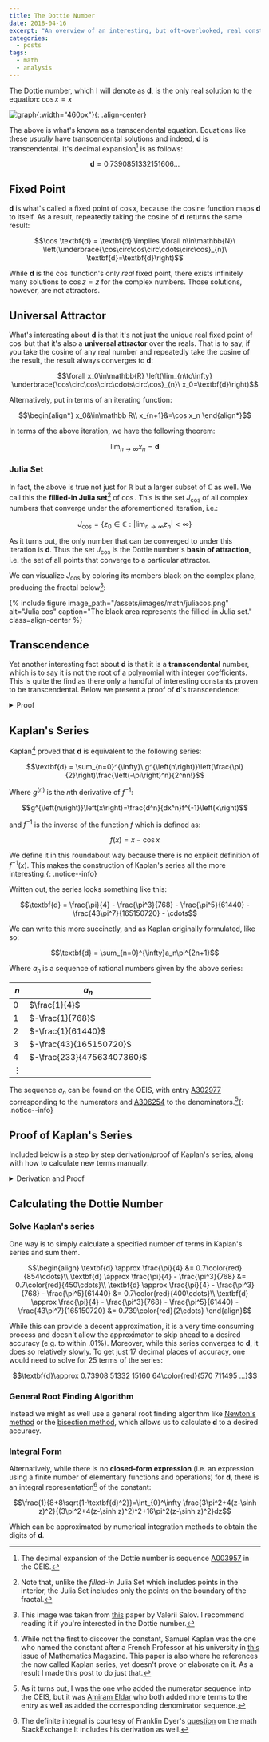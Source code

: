 ```yaml
---
title: The Dottie Number
date: 2018-04-16
excerpt: "An overview of an interesting, but oft-overlooked, real constant: the Dottie Number."
categories:
  - posts
tags: 
  - math
  - analysis
---
```

The Dottie number, which I will denote as $\textbf{d}$, is the only real solution to the equation: $\cos x = x$

![graph][1]{:width="460px"}{: .align-center}

The above is what's known as a transcendental equation. Equations like these *usually* have transcendental solutions and indeed, $\textbf{d}$ is transcendental. It's decimal expansion[^f1] is as follows:

$$\textbf{d}=0.7390851332151606...$$

## Fixed Point
$\textbf{d}$ is what's called a fixed point of $\cos x$, because the cosine function maps $\textbf{d}$ to itself. As a result, repeatedly taking the cosine of $\textbf{d}$ returns the same result:

<!-- $$\cos \textbf{d} = \textbf{d} \implies (\forall n\in\mathbb{N})\  \underbrace{\cos\circ\cos\circ\cdots\circ\cos}_{n}\ \textbf{d}=\textbf{d}$$ -->

$$\cos \textbf{d} = \textbf{d} \implies \forall n\in\mathbb{N}\  \left(\underbrace{\cos\circ\cos\circ\cdots\circ\cos}_{n}\ \textbf{d}=\textbf{d}\right)$$

While $\textbf{d}$ is the $\cos$ function's only *real* fixed point, there exists infinitely many solutions to $\cos z=z$ for the complex numbers. Those solutions, however, are not attractors.

## Universal Attractor
What's interesting about $\textbf{d}$ is that it's not just the unique real fixed point of $\cos$ but that it's also a **universal attractor** over the reals. That is to say, if you take the cosine of any real number and repeatedly take the cosine of the result, the result always converges to $\textbf{d}$:

$$\forall x_0\in\mathbb{R} \left(\lim_{n\to\infty} \underbrace{\cos\circ\cos\circ\cdots\circ\cos}_{n}\ x_0=\textbf{d}\right)$$

Alternatively, put in terms of an iterating function:

$$\begin{align*}
x_0&\in\mathbb R\\
x_{n+1}&=\cos x_n
\end{align*}$$

In terms of the above iteration, we have the following theorem:

$$\lim_{n\to\infty}x_n=\textbf{d}$$

### Julia Set
In fact, the above is true not just for $\mathbb R$ but a larger subset of $\mathbb C$ as well. We call this the **fillied-in Julia set**[^f2] of $\cos$. This is the set $J_{\cos}$ of all complex numbers that converge under the aforementioned iteration, i.e.:

$$J_{\cos}=\{z_0\in\mathbb C: \left|\lim_{n\to\infty}z_n\right|<\infty\}$$

As it turns out, the only number that can be converged to under this iteration is $\mathbf d$. Thus the set $J_{\cos}$ is the Dottie number's **basin of attraction**, i.e. the set of all points that converge to a particular attractor.

We can visualize $J_{\cos}$ by coloring its members black on the complex plane, producing the fractal below[^f3]:

{% include figure image_path="/assets/images/math/juliacos.png" alt="Julia cos" caption="The black area represents the fillied-in Julia set." class=align-center %}

## Transcendence
Yet another interesting fact about $\textbf{d}$ is that it is a **transcendental** number, which is to say it is not the root of a polynomial with integer coefficients. This is quite the find as there only a handful of interesting constants proven to be transcendental. Below we present a proof of $\textbf{d}$'s transcendence:

<details>
<summary>Proof</summary>

<b>Lemma 1: LWT</b><p>
To prove $\textbf{d}$'s transcendence, we'll need to make use of the <b><a href="https://en.wikipedia.org/wiki/Lindemann%E2%80%93Weierstrass_theorem">Lindemann–Weierstrass theorem</a></b> (LWT) which states:

$$\forall x\in \mathbb{A}\left(x\not= 0\implies e^x\notin\mathbb{A} \right)$$

Or in English: $e$ to the power of any non-zero algebraic number is not algebraic (i.e. transcendental).
</p>

<b>Lemma 2</b><p>
We will also wish to separately establish the following identity:

$$\begin{align*}
\sin^2 \textbf{d}+\cos^2 \textbf{d} = 1 \tag{Pythagorean theorem}\\
\sin^2 \textbf{d}+ \textbf{d}^2 = 1 \tag{\(\textbf{d}\) is a fixed point}\\
\sin \textbf{d} = \sqrt{1-\textbf{d}^2}
\end{align*}$$
</p>

<b>The Proof</b><p>
Now we can prove $\textbf{d}$'s transcendence using the LWT and Lemma 2:

$$\begin{align*}
e^{i\textbf{d}}&=\cos \textbf{d} + i \sin \textbf{d} \tag{Euler's formula}\\
&=\textbf{d}+i\sin \textbf{d} \tag{\(\textbf{d}\) is a fixed point}\\
&=\textbf{d}+i\sqrt{1-\textbf{d}^2} \tag{Lemma 2}
\end{align*}
$$

$$\boxed{e^{i\textbf{d}}=\textbf{d}+i\sqrt{1-\textbf{d}^2}}$$

Let us assume that $\textbf{d}$ is algebraic. If this is the case then:

$$\left(\textbf{d}+i\sqrt{1-\textbf{d}^2}\right) \in \mathbb{A}$$

This is because it consists solely of algebraic numbers $\left(\textbf{d},i,1\right)$ and basic algebraic operations $\left(+,-,\times,x^2,\sqrt{x}\right)$ and thus must be root of a polynomial with rational coefficients (i.e. algebraic).<p></p>

However, also assuming $\textbf{d}$ is algebraic, LWT tells us:

$$e^{i\textbf{d}}\notin \mathbb{A}$$

Since the right side of the boxed equation is algebraic yet LWT guarantees that the left side is transcendental (because $i\textbf{d}$ is algebraic), we are left with a contradiction. Meaning our initial assumption, that $\textbf{d}$ is algebraic, was false. Via <i>reductio ad absurdum</i> we can conclude:

$$\begin{align}
&e^{i\textbf{d}}=\textbf{d}+i\sqrt{1-\textbf{d}^2} \tag{Euler's formula}\\
&e^{i\textbf{d}}\notin \mathbb{A} \tag{LWT}\\
&\left(\textbf{d}+i\sqrt{1-\textbf{d}^2}\right) \in \mathbb{A} \tag{def. of algebraic number}\\
\therefore\ &\hline{\textbf{d}\notin \mathbb{A}} \tag{q.e.d}\\
\end{align}$$
</p></details>

## Kaplan's Series
Kaplan[^f4] proved that $\textbf{d}$ is equivalent to the following series:

$$\textbf{d} = \sum_{n=0}^{\infty}\ g^{\left(n\right)}\left(\frac{\pi}{2}\right)\frac{\left(-\pi\right)^n}{2^nn!}$$

Where $g^{\left(n\right)}$ is the $n$th derivative of $f^{-1}$:

$$g^{\left(n\right)}\left(x\right)=\frac{d^n}{dx^n}f^{-1}\left(x\right)$$

and $f^{-1}$ is the inverse of the function $f$ which is defined as:

$$f\left(x\right)=x-\cos x$$

We define it in this roundabout way because there is no explicit definition of $f^{-1}\left(x\right)$. This makes the construction of Kaplan's series all the more interesting.{: .notice--info}

Written out, the series looks something like this:

$$\textbf{d} = \frac{\pi}{4} - \frac{\pi^3}{768} - \frac{\pi^5}{61440} - \frac{43\pi^7}{165150720} - \cdots$$

We can write this more succinctly, and as Kaplan originally formulated, like so:

$$\textbf{d} = \sum_{n=0}^{\infty}a_n\pi^{2n+1}$$

Where $a_n$ is a sequence of rational numbers given by the above series:

|$n$|$a_n$|
|---|---|
|$0$|$\frac{1}{4}$|
|$1$|$-\frac{1}{768}$|
|$2$|$-\frac{1}{61440}$|
|$3$|$-\frac{43}{165150720}$|
|$4$|$-\frac{233}{47563407360}$|
|$\vdots$|

The sequence $a_n$ can be found on the OEIS, with entry [A302977](https://oeis.org/A302977) corresponding to the numerators and [A306254](https://oeis.org/A306254) to the denominators.[^f5]{: .notice--info}

<!-- Proof of Kaplan's Series -->
## Proof of Kaplan's Series
Included below is a step by step derivation/proof of Kaplan's series, along with how to calculate new terms manually:
<details>
<summary>Derivation and Proof</summary>
<p></p>
<b>Taylor Series of $f^{-1}$</b>
<p>
  To start off with, consider a function $f$ that is defined as such:

  $$f\left(x\right)=x-\cos x$$

  Kaplan was able to construct his series by noticing a few interesting properties of this function and it's inverse $f^{-1}$ (which has no explicit definition). The first of which was it's zero:

  $$\begin{align}
  f\left(\textbf{d}\right)&=\textbf{d}-\cos \textbf{d}\\
  &= \textbf{d}-\textbf{d}\\
  &= 0
  \end{align}$$

  This implies the following about $f^{-1}$ it's inverse:

  $$f^{-1}\left(0\right) = \textbf{d}$$

  And before we move on let's rename $f^{-1}$ to $g$ to make things less cluttered:

  $$f^{-1}\left(x\right) = g\left(x\right)$$

  We now have an expression for $\textbf{d}$. It is simply the value of $g\left(0\right)$. We currently do not have an explicit definition of $g\left(x\right)$ but we can create one via a Taylor series:

  $$g\left(x\right)=\sum_{n=0}^{\infty}g^{\left(n\right)}\left(c\right)\frac{\left(x-c\right)^n}{n!}$$

  Where $g^{\left(n\right)}\left(x\right)$ is the $n$th derivative of $g\left(x\right)$ and $c$ is the point we are constructing the Taylor series about. Since we are letting $n\to\infty$ the choice of constant won't affect the outcome.
</p>

<!-- Fixed Point -->
<b>Fixed point of $f$ and $g$</b>
<p>
  So now let us choose a value of $c$ that will be easy to compute. Notice that:

  $$\begin{align}
  f\left(\frac{\pi}{2}\right)&=\frac{\pi}{2}-\cos \frac{\pi}{2}\\
  &= \frac{\pi}{2}-0\\
  &= \frac{\pi}{2}
  \end{align}$$

  This means that $\frac{\pi}{2}$ is a fixed point of $f$ and that the following is also true of its inverse $g$:

  $$g\left(\frac{\pi}{2}\right)=\frac{\pi}{2}$$
</p>

<!-- nth Derivative of f -->
<b>$n$th derivative of $f$</b>
<p>
  Also notice that finding the $n$th derivative of $f$ at $\frac{\pi}{2}$ is simple:

  $$\begin{align}
  f\left(x\right)&=x-\cos x\\
  f'\left(x\right)&=1+\sin x\\
  f''\left(x\right)&=\cos x\\
  &\vdots\\
  \left(\forall n>1\right)\ f^{(n)}\left(x\right)&=\frac{d^{n-2}}{dx^{n-2}}\cos x
  \end{align}$$

  Because the derivatives of $\cos x$ are cyclical, we only need to evaluate the next 3 derivatives after $f''\left(\frac{\pi}{2}\right)$. Doing this we can see the pattern:

  $$f^{(n)}\left(\frac{\pi}{2}\right)=\{\frac{\pi}{2}, 2,0,-1,0,1,0,-1,\cdots\}$$

  <!-- <table style="width:100%">
  <tr>
    <th>$n$</th>
    <th>$f^{(n)}\left(\frac{\pi}{2}\right)$</th>
  </tr>
  <tr>
    <td>$0$</td>
    <td>$\frac{\pi}{2}$</td>
  </tr>
  <tr>
    <td>$1$</td>
    <td>$2$</td>
  </tr>
  <tr>
    <td>$2$</td>
    <td>$0$</td>
  </tr>
  <tr>
    <td>$3$</td>
    <td>$-1$</td>
  </tr>
  <tr>
    <td>$4$</td>
    <td>$0$</td>
  </tr>
  <tr>
    <td>$3$</td>
    <td>$1$</td>
  </tr>
  <tr>
    <td>$4$</td>
    <td>$0$</td>
  </tr>
  <tr>
    <td>$5$</td>
    <td>$-1$</td>
  </tr>
  <tr>
    <td>$\vdots$</td>
    <td></td>
  </tr>
</table> -->
</p>

<!-- nth Derivative of g -->
<b>$n$th derivative of $g$</b>
<p>
  Now knowing the $n$th derivative of $f$ at $\frac{\pi}{2}$, we can calculate the $n$th derivative of $g$ at $\frac{\pi}{2}$:

  $$\begin{align}
  f\left(g\left(x\right)\right)=x \tag{inverse func.}\\
  f'\left(g\left(x\right)\right)g'\left(x\right)=1 \tag{chain rule}\\
  g'\left(x\right)=\frac{1}{f'\left(g\left(x\right)\right)}
  \end{align}$$

  We can use the chain and product rules repeatedly to find the $n$th derivative of $g$. The second derivative, for example, can be computed by differentiating both sides of the above equation:

  $$\begin{align}
  f'\left(g\left(x\right)\right)g'\left(x\right)=1\\
  f'(g(x))g''(x) + f''(g(x))g'(x)^2 = 0\\
  f'(g(x))g''(x) = - f''(g(x))g'(x)^2\\
  g''(x) = \frac{-f''(g(x))g'(x)^2}{f'(g(x))}
  \end{align}$$

  <i>Repeated use of the chain rule can be generalized via <a href="https://en.wikipedia.org/wiki/Faà_di_Bruno%27s_formula">Faà di Bruno's formula.</a></i>
</p>

<b>Solving the Taylor Series</b>
<p>
  Using $\frac{\pi}{2}$ as our value of $c$, because $g^{(n)}(\frac{\pi}{2})$ is easy to compute, we can rewrite the Taylor series for $g$ as so:

  $$g\left(x\right)=\sum_{n=0}^{\infty}g^{\left(n\right)}\left(\frac{\pi}{2}\right)\frac{\left(x-\frac{\pi}{2}\right)^n}{n!}$$

  Since we are solving for $g(0)$ which equals $\textbf{d}$ we can plug it into the above series to arrive at:

  $$\textbf{d}=\sum_{n=0}^{\infty}g^{\left(n\right)}\left(\frac{\pi}{2}\right)\frac{\left(-\pi\right)^n}{2^nn!}$$

  Now we just have to solve for each of the terms in this sequence.

  <details>
    <summary>The zeroth term is equal to:</summary>
    $$g\left(\frac{\pi}{2}\right)\frac{\left(-\pi\right)^0}{2^00!}=\frac{\pi}{2}$$
  </details>

  <details>
    <summary>The first term is equal to:</summary>
    $$g'\left(\frac{\pi}{2}\right)\frac{\left(-\pi\right)^1}{2^11!}=\frac{-\pi}{4}$$

    Because $g'\left(\frac{\pi}{2}\right)$ can be found by plugging $\frac{\pi}{2}$ into the equation we solved earlier:

    $$\begin{align}
    g'\left(\frac{\pi}{2}\right)&=\frac{1}{f'\left(g\left(\frac{\pi}{2}\right)\right)}\\
    &=\frac{1}{f'\left(\frac{\pi}{2}\right)}\\
    &=\frac{1}{2}\\
    \end{align}$$
  </details>

  <details>
    <summary>The second term equals:</summary>

    $$g''\left(\frac{\pi}{2}\right)\frac{\left(-\pi\right)^2}{2^22!}=0$$

    Because $g''\left(\frac{\pi}{2}\right)$ can be found as such:

    $$\begin{align}
    g''(x) &= \frac{-f''(g(x))g'(x)^2}{f'(g(x))}\\
    &=\frac{-f''(\frac{\pi}{2})g'(\frac{\pi}{2})^2}{f'(\frac{\pi}{2})}\\
    &=-\frac{0 (\frac{1}{2})}{2}\\
    &=0
    \end{align}$$
  </details>

  Putting these terms together we find the following sequence:

  $$\textbf{d} = \frac{\pi}{2} - \frac{\pi}{4} + 0 - \frac{\pi^3}{768} + 0 - \frac{\pi^5}{61440} - \cdots$$

  One thing to note here are that all the even derivatives of $g(\frac{\pi}{2})$ are always $0$ meaning we can ignore all the even terms of the sequence.
  <p></p>
  Another thing to note is that we can simplify the first two terms in the series:

  $$\frac{\pi}{2}-\frac{\pi}{4}=\frac{\pi}{4}$$

  This allows us to rewrite the series like so:

  $$\textbf{d} = \frac{\pi}{4} - \frac{\pi^3}{768} - \frac{\pi^5}{61440} - \cdots$$

  This is what allows us (and Kaplan) to state the following:

  $$\textbf{d} = \sum_{n=0}^{\infty}a_n\pi^{2n+1}$$

  Where $a_n$ is a sequence of rational numbers.
  <p></p>

  <i>As a side note, the reason we were able to assume that $g$ was analytic at $0$ (and thus expand its taylor series) was because $f$ was analytic at $0$ and the inverse of an analytic function is at least locally analytic.</i>
</p>
</details>

## Calculating the Dottie Number
### Solve Kaplan's series
One way is to simply calculate a specified number of terms in Kaplan's series and sum them.

$$\begin{align}
\textbf{d} \approx \frac{\pi}{4} &= 0.7\color{red}{854\cdots}\\
\textbf{d} \approx \frac{\pi}{4} - \frac{\pi^3}{768} &= 0.7\color{red}{450\cdots}\\
\textbf{d} \approx \frac{\pi}{4} - \frac{\pi^3}{768} - \frac{\pi^5}{61440} &= 0.7\color{red}{400\cdots}\\
\textbf{d} \approx \frac{\pi}{4} - \frac{\pi^3}{768} - \frac{\pi^5}{61440} - \frac{43\pi^7}{165150720} &= 0.739\color{red}{2\cdots}
\end{align}$$

While this can provide a decent approximation, it is a very time consuming process and doesn't allow the approximator to skip ahead to a desired accuracy (e.g. to within .01%). Moreover, while this series converges to $\textbf{d}$, it does so relatively slowly. To get just 17 decimal places of accuracy, one would need to solve for 25 terms of the series:

$$\textbf{d}\approx 0.73908 51332 15160 64\color{red}{570 711495 ...}$$

<!-- <details markdown="1">
<summary><h3 class="inline">Taylor Series of Cosine</h3></summary>
Another way to approximate $\textbf{d}$ is to simply substitute Taylor polynomials of $\cos x$ for $\cos x = x$ and solve for the zero of the resulting polynomial:

$$\cos x = 1 - \frac{x^2}{2!} + \frac{x^4}{4!}- \frac{x^6}{6!}+\cdots$$

For the **second** degree Taylor polynomial:

$$\begin{align}
1-\frac{x^2}{2!}=x\\
-\frac{x^2}{2}-x+1=0
\end{align}$$

Using the quadratic formula we find:

$$x = \sqrt{3}-1 = 0.73\color{red}{205\cdots}$$

For the **fourth** degree Taylor polynomial:

$$\begin{align}
1-\frac{x^2}{2!}+\frac{x^4}{4!}=x \\
\frac{x^4}{24}-\frac{x^2}{2}-x+1=0
\end{align}$$

Using the quartic formula[^f5] we find:

$$x = 0.73\color{red}{557\cdots}$$

However, after the 3rd term, we run into a problem. [Abel's impossibility theorem](https://en.wikipedia.org/wiki/Abel–Ruffini_theorem) states that there is no generic solution to polynomial equations above degree 4. For these polynomials a root finding algorithm has to be applied to approximate the zeros of the function. But if we have to use an approximation (root finder) just to calculate our approximation (Taylor polynomial) we might as well use the root finder on the original function: $\cos x - x = 0$.
</details> -->

### General Root Finding Algorithm
Instead we might as well use a general root finding algorithm like [Newton's method][2] or the [bisection method][3], which allows us to calculate $\textbf{d}$ to a desired accuracy.

### Integral Form
Alternatively, while there is no **closed-form expression** (i.e. an expression using a finite number of elementary functions and operations) for $\textbf{d}$, there is an integral representation[^f6] of the constant:

$$\frac{1}{8+8\sqrt{1-\textbf{d}^2}}=\int_{0}^\infty \frac{3\pi^2+4(z-\sinh z)^2}{(3\pi^2+4(z-\sinh z)^2)^2+16\pi^2(z-\sinh z)^2}dz$$

Which can be approximated by numerical integration methods to obtain the digits of $\textbf{d}$.

<!-- footnotes -->

[^f1]: The decimal expansion of the Dottie number is sequence [A003957](https://oeis.org/A003957) in the OEIS.

[^f2]: Note that, unlike the *filled-in* Julia Set which includes points in the interior, the Julia Set includes only the points on the boundary of the fractal.

[^f3]: This image was taken from [this](https://arxiv.org/pdf/1212.1027.pdf) paper by Valerii Salov. I recommend reading it if you're interested in the Dottie number.

[^f4]: While not the first to discover the constant, Samuel Kaplan was the one who named the constant after a French Professor at his university in [this](https://www.maa.org/sites/default/files/Kaplan2007-131105.pdf) issue of Mathematics Magazine. This paper is also where he references the now called Kaplan series, yet doesn't prove or elaborate on it. As a result I made this post to do just that.

[^f5]: As it turns out, I was the one who added the numerator sequence into the OEIS, but it was [Amiram Eldar](https://oeis.org/wiki/User:Amiram_Eldar) who both added more terms to the entry as well as added the corresponding denominator sequence.

<!-- [^f5]: You may have noticed I didn't include an exact representation of the solution to the quartic equation. This is because, even though there exists a generic solution to quartic polynomials, it is crazily complex and not worth using practically. Click [here](https://upload.wikimedia.org/wikipedia/commons/9/95/Quartic_Formula.jpg) to see the equation in its entirety. -->

[^f6]: The definite integral is courtesy of Franklin Dyer's [question](https://math.stackexchange.com/questions/2446725/integral-representation-of-the-dottie-number) on the math StackExchange It includes his derivation as well.

[1]: https://upload.wikimedia.org/wikipedia/commons/thumb/9/98/Dottie_number.svg/800px-Dottie_number.svg.png

[2]: https://en.wikipedia.org/wiki/Newton%27s_method

[3]: https://en.wikipedia.org/wiki/Bisection_method